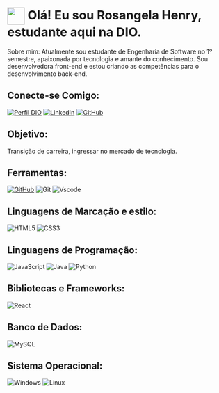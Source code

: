 <h1>
    <a href="https://www.dio.me/">
     <img align="center" width="40px" src="https://hermes.digitalinnovation.one/assets/diome/logo-minimized.png"></a>
    <span> Olá! Eu sou Rosangela Henry, estudante aqui na DIO.</span>
</h1>

Sobre mim: 
Atualmente sou estudante de Engenharia de Software no 1º semestre, apaixonada por tecnologia e amante do conhecimento. Sou desenvolvedora front-end e estou criando as competências para o desenvolvimento back-end. 
## Conecte-se Comigo:

[![Perfil DIO](https://img.shields.io/badge/-Meu%20Perfil%20na%20DIO-30A3DC?style=for-the-badge)](https://web.dio.me/users/rosangelahenry/)
[![LinkedIn](https://img.shields.io/badge/LinkedIn-0077B5?style=for-the-badge&logo=linkedin&logoColor=white)](https://www.linkedin.com/in/rosangelahenry/)
[![GitHub](https://img.shields.io/badge/GitHub-100000?style=for-the-badge&logo=github&logoColor=white)](https://github.com/rosangelahenry)

## Objetivo:
Transição de carreira, ingressar no mercado de tecnologia.

## Ferramentas:
[![GitHub](https://img.shields.io/badge/GitHub-000?style=for-the-badge&logo=github&logoColor=30A3DC)](https://docs.github.com/)
![Git](https://img.shields.io/badge/GIT-E44C30?style=for-the-badge&logo=git&logoColor=white)
![Vscode](https://img.shields.io/badge/Vscode-007ACC?style=for-the-badge&logo=visual-studio-code&logoColor=white)

## Linguagens de Marcação e estilo:
![HTML5](https://img.shields.io/badge/HTML5-E34F26?style=for-the-badge&logo=html5&logoColor=white)
![CSS3](https://img.shields.io/badge/CSS3-1572B6?style=for-the-badge&logo=css3&logoColor=white)

## Linguagens de Programação:
![JavaScript](https://img.shields.io/badge/JavaScript-F7DF1E?style=for-the-badge&logo=javascript&logoColor=black)
![Java](https://img.shields.io/badge/java-%23ED8B00.svg?style=for-the-badge&logo=openjdk&logoColor=white)
![Python](https://img.shields.io/badge/python-3670A0?style=for-the-badge&logo=python&logoColor=ffdd54)

## Bibliotecas e Frameworks:
![React](https://img.shields.io/badge/React-20232A?style=for-the-badge&logo=react&logoColor=61DAFB)

## Banco de Dados:
![MySQL](https://img.shields.io/badge/MySQL-00000F?style=for-the-badge&logo=mysql&logoColor=white)

## Sistema Operacional:
![Windows](https://img.shields.io/badge/Windows-000?style=for-the-badge&logo=windows&logoColor=2CA5E0)
![Linux](https://img.shields.io/badge/Linux-000?style=for-the-badge&logo=linux&logoColor=FCC624)





